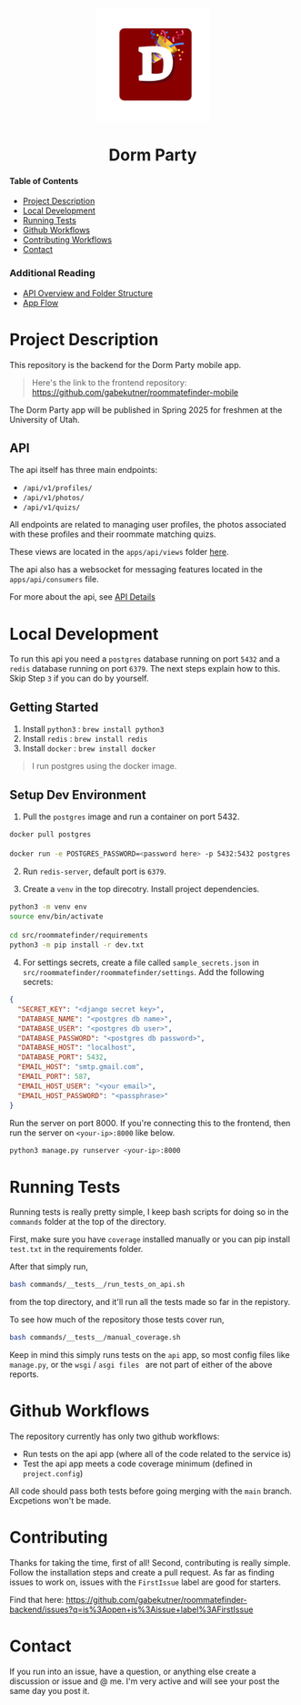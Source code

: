 <div align="center">
  <img src=".github/dormparty-red-app.png" height="200" alt="Dorm Party Icon">
  <h1>Dorm Party</h1>
</div>

#### Table of Contents
* [Project Description](#project-description)
* [Local Development](#local-development)
* [Running Tests](#running-tests)
* [Github Workflows](#github-workflows)
* [Contributing Workflows](#contributing)
* [Contact](#contact)

### Additional Reading
* [API Overview and Folder Structure](conributing/API.md)
* [App Flow](conributing/FLOW.md)


# Project Description
This repository is the backend for the Dorm Party mobile app. 
> Here's the link to the frontend repository: https://github.com/gabekutner/roommatefinder-mobile

The Dorm Party app will be published in Spring 2025 for freshmen at the University of Utah. 

## API

The api itself has three main endpoints:

* `/api/v1/profiles/`
* `/api/v1/photos/`
* `/api/v1/quizs/`

All endpoints are related to managing user profiles, the photos associated with these profiles and their roommate matching quizs.

These views are located in the `apps/api/views` folder [here](src/roommatefinder/roommatefinder/apps/api/views/). 

The api also has a websocket for messaging features located in the `apps/api/consumers` file. 

For more about the api, see [API Details](contributingGuides/API.md)


# Local Development
To run this api you need a `postgres` database running on port `5432` and a `redis` database running on port `6379`. The next steps explain how to this. Skip Step `3` if you can do by yourself.

## Getting Started
1. Install `python3` : `brew install python3`
2. Install `redis` : `brew install redis`
3. Install `docker` : `brew install docker`

> I run postgres using the docker image.

## Setup Dev Environment

1. Pull the `postgres` image and run a container on port 5432.
```bash
docker pull postgres

docker run -e POSTGRES_PASSWORD=<password here> -p 5432:5432 postgres
```

2. Run `redis-server`, default port is `6379`.

3. Create a `venv` in the top direcotry. Install project dependencies.
```bash
python3 -m venv env
source env/bin/activate

cd src/roommatefinder/requirements
python3 -m pip install -r dev.txt
```

4. For settings secrets, create a file called `sample_secrets.json` in `src/roommatefinder/roommatefinder/settings`. Add the following secrets:
```json
{
  "SECRET_KEY": "<django secret key>",
  "DATABASE_NAME": "<postgres db name>",
  "DATABASE_USER": "<postgres db user>",
  "DATABASE_PASSWORD": "<postgres db password>",
  "DATABASE_HOST": "localhost", 
  "DATABASE_PORT": 5432, 
  "EMAIL_HOST": "smtp.gmail.com",
  "EMAIL_PORT": 587, 
  "EMAIL_HOST_USER": "<your email>",
  "EMAIL_HOST_PASSWORD": "<passphrase>"
}
```

Run the server on port 8000. If you're connecting this to the frontend, then run the server on `<your-ip>:8000` like below.
```bash
python3 manage.py runserver <your-ip>:8000
```

# Running Tests
Running tests is really pretty simple, I keep bash scripts for doing so in the `commands` folder at the top of the directory.

First, make sure you have `coverage` installed manually or you can pip install `test.txt` in the requirements folder.

After that simply run, 
```bash
bash commands/__tests__/run_tests_on_api.sh
```
from the top directory, and it'll run all the tests made so far in the repistory.

To see how much of the repository those tests cover run,
```bash
bash commands/__tests__/manual_coverage.sh
``` 

Keep in mind this simply runs tests on the `api` app, so most config files like `manage.py`, or the `wsgi` / `asgi files ` are not part of either of the above reports.

# Github Workflows
The repository currently has only two github workflows:

* Run tests on the api app (where all of the code related to the service is)
* Test the api app meets a code coverage minimum (defined in `project.config`)

All code should pass both tests before going merging with the `main` branch. Excpetions won't be made.

# Contributing
Thanks for taking the time, first of all! Second, contributing is really simple. Follow the installation steps and create a pull request. As far as finding issues to work on, issues with the `FirstIssue` label are good for starters. 

Find that here: https://github.com/gabekutner/roommatefinder-backend/issues?q=is%3Aopen+is%3Aissue+label%3AFirstIssue

# Contact
If you run into an issue, have a question, or anything else create a discussion or issue and @ me. I'm very active and will see your post the same day you post it.










